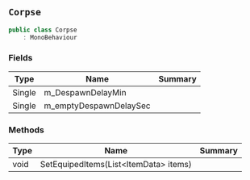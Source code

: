 ## `Corpse`

```csharp
public class Corpse
    : MonoBehaviour

```

### Fields

| Type | Name | Summary | 
| --- | --- | --- | 
| Single | m_DespawnDelayMin |  | 
| Single | m_emptyDespawnDelaySec |  | 


### Methods

| Type | Name | Summary | 
| --- | --- | --- | 
| void | SetEquipedItems(List&lt;ItemData&gt; items) |  | 


